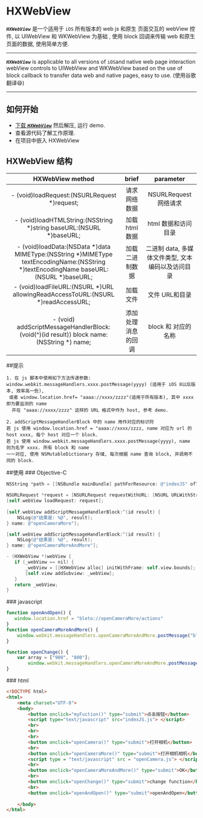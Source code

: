 # HXWebView

**_`HXWebView`_** 是一个适用于 `iOS` 所有版本的 web js 和原生
页面交互的 webView 控件, 以 UIWebView 和 WKWebView 为基础
, 使用 block 回调来传输 web 和原生页面的数据, 使用简单方便.
***

**_`HXWebView`_** is applicable to all versions of 
`iOS`and native web page interaction webView 
controls to UIWebView and WKWebView based on the 
use of block callback to transfer data web and 
native pages, easy to use. (使用谷歌翻译:smile:)
*** 

## 如何开始
* [下载 **_`HXWebView`_**](https://github.com/huangxionging/HXWebView/archive/master.zip)
然后解压, 运行 demo.
* 查看源代码了解工作原理. 
* 在项目中嵌入 HXWebView

## HXWebView 结构
| HXWebView method       |      brief             | parameter | 
|:----------------------:|:----------------------:| :--------:|
|- (void)loadRequest:(NSURLRequest *)request; | 请求网络数据 | NSURLRequest 网络请求|
|- (void)loadHTMLString:(NSString *)string baseURL:(NSURL *)baseURL;| 加载 html 数据| html 数据和访问目录|
|- (void)loadData:(NSData *)data MIMEType:(NSString *)MIMEType textEncodingName:(NSString *)textEncodingName baseURL:(NSURL *)baseURL; |加载二进制数据| 二进制 data, 多媒体文件类型, 文本编码以及访问目录|
|- (void)loadFileURL:(NSURL *)URL allowingReadAccessToURL:(NSURL *)readAccessURL;| 加载文件| 文件 URL和目录|
|- (void) addScriptMessageHandlerBlock: (void(^)(id result)) block name:(NSString *) name;| 添加处理消息的回调| block 和 对应的名称 |

##提示
```
1. 在 js 脚本中使用如下方法传递参数:
window.webkit.messageHandlers.xxxx.postMessage(yyyy) (适用于 iOS 8以后版本, 效率高一些),
 或者 window.location.href= "aaaa://xxxx/zzzz"(适用于所有版本), 其中 xxxx 即为要监测的 name
  并在 "aaaa://xxxx/zzzz" 这样的 URL 格式中作为 host, 参考 demo.
  
2. addScriptMessageHandlerBlock 中的 name 用作对应的标识符
若 js 使用 window.location.href = "aaaa://xxxx/zzzz, name 对应为 url 的 host xxxx, 每个 host 对应一个 block.
若 js 使用 window.webkit.messageHandlers.xxxx.postMessage(yyyy), name 则为名字 xxxx. 所有 block 和 name 
一一对应, 使用 NSMutableDictionary 存储, 每次根据 name 查询 block, 并调用不同的 block.
```


##使用
###<a name="Objective-C"/> Objective-C
```Objective-C
NSString *path = [[NSBundle mainBundle] pathForResource: @"indexJS" ofType: @"html"];
    
NSURLRequest *request = [NSURLRequest requestWithURL: [NSURL URLWithString: path]];
[self.webView loadRequest: request];
    
[self.webView addScriptMessageHandlerBlock:^(id result) {
    NSLog(@"结果是: %@", result);
} name: @"openCameraMore"];

[self.webView addScriptMessageHandlerBlock:^(id result) {
    NSLog(@"结果是: %@", result);
} name: @"openCameraMoreAndMore"];
 ```

 ```Objective-C
 - (HXWebView *)webView {
    if (_webView == nil) {
        _webView = [[HXWebView alloc] initWithFrame: self.view.bounds];
        [self.view addSubview: _webView];
    }
    return _webView;
}
```

###<a name="javascript"/> javascript
```javascript
function openAndOpen() {
   window.location.href = "bleto://openCameraMore/actions"
}
function openCameraMoreAndMore() {
    window.webkit.messageHandlers.openCameraMoreAndMore.postMessage("bleto://more");
}

function openChange() {
    var array = ["900", "800"];
        window.webkit.messageHandlers.openCameraMoreAndMore.postMessage(array);
}
```

###<a name="html"/> html
```html
<!DOCTYPE html>
<html>
	<meta charset="UTF-8">
	<body>
		<button onclick="myFuction()" type="submit">点击按钮</button> 
		<script type="text/javascript" src="indexJS.js"> </script>
		<br>
		<br>
		<br>
		<button onclick="openCamera()" type="submit">打开相机</button>
        <br>
        <button onclick="openCameraMore()" type="submit">打开相机相机</button>
        <script type = "text/javascript" src = "openCamera.js"> </script>
        <br>
        <button onclick="openCameraMoreAndMore()" type="submit">OK</button>
        <br>
        <button onclick="openChange()" type="submit">change function</button>
        <br>
        <button onclick="openAndOpen()" type="submit">openAndOpen</button>
        
	</body>	
</html>
```